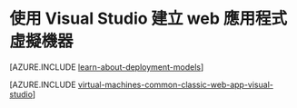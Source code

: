 <properties
    pageTitle="建立 web 應用程式虛擬機器 |Microsoft Azure"
    description="建立 web 專案使用 Visual Studio 與 Windows VM。"
    services="virtual-machines-windows"
    documentationCenter=""
    authors="TomArcher"
    manager="timlt"
    editor=""
    tags="azure-service-management"/>

<tags
    ms.service="virtual-machines-windows"
    ms.workload="infrastructure-services"
    ms.tgt_pltfrm="vm-windows"
    ms.devlang="dotnet"
    ms.topic="article"
    ms.date="08/15/2016"
    ms.author="tarcher"/>

# <a name="creating-a-virtual-machine-for-a-web-application-with-visual-studio"></a>使用 Visual Studio 建立 web 應用程式虛擬機器

[AZURE.INCLUDE [learn-about-deployment-models](../../includes/learn-about-deployment-models-classic-include.md)]

[AZURE.INCLUDE [virtual-machines-common-classic-web-app-visual-studio](../../includes/virtual-machines-common-classic-web-app-visual-studio.md)]

